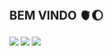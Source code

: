 ## BEM VINDO 🫀🌔

![](https://i.pinimg.com/originals/57/61/5b/57615b8c0092a66c1d4058b1692955cc.gif)
![](https://image.myanimelist.net/ui/BQM6jEZ-UJLgGUuvrNkYUCG8p-X1WhZLiR4h-oxkqQehxzau6Ew70-Ke7cOhkF14xRIPJEuoqOYrafKp-9s1hA)
![](https://encrypted-tbn0.gstatic.com/images?q=tbn:ANd9GcS1DHvGixUYAJGhlKRPWmAEk7q9ojHw6ibxbQ&s)
